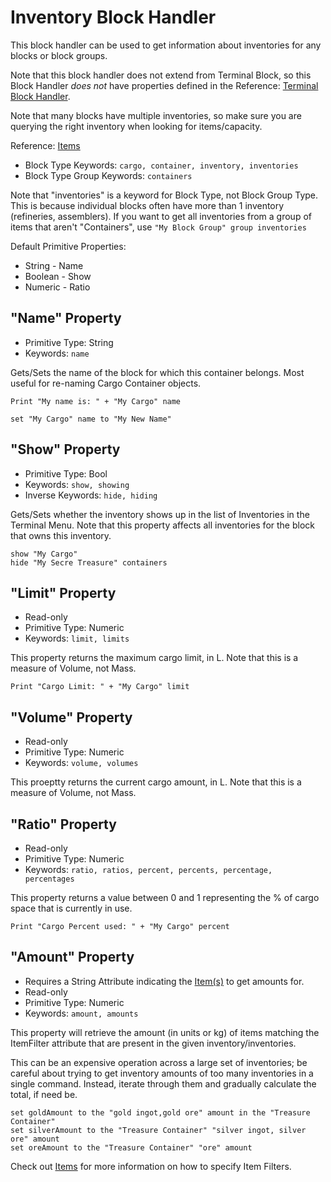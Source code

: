 ﻿# Inventory Block Handler
This block handler can be used to get information about inventories for any blocks or block groups.

Note that this block handler does not extend from Terminal Block, so this Block Handler *does not* have properties defined in the Reference: [Terminal Block Handler](https://spaceengineers.merlinofmines.com/EasyCommands/blockHandlers/terminal "Terminal Block Handler").

Note that many blocks have multiple inventories, so make sure you are querying the right inventory when looking for items/capacity.

Reference: [Items](https://spaceengineers.merlinofmines.com/EasyCommands/blockHandlers/items "Items and Blueprints")

* Block Type Keywords: ```cargo, container, inventory, inventories```
* Block Type Group Keywords: ```containers```

Note that "inventories" is a keyword for Block Type, not Block Group Type.  This is because individual blocks often have more than 1 inventory (refineries, assemblers).  If you want to get all inventories from a group of items that aren't "Containers", use ```"My Block Group" group inventories```

Default Primitive Properties:
* String - Name
* Boolean - Show
* Numeric - Ratio

## "Name" Property
* Primitive Type: String
* Keywords: ```name```

Gets/Sets the name of the block for which this container belongs.  Most useful for re-naming Cargo Container objects.

```
Print "My name is: " + "My Cargo" name

set "My Cargo" name to "My New Name"
```

## "Show" Property
* Primitive Type: Bool
* Keywords: ```show, showing```
* Inverse Keywords: ```hide, hiding```

Gets/Sets whether the inventory shows up in the list of Inventories in the Terminal Menu.  Note that this property affects all inventories for the block that owns this inventory.

```
show "My Cargo"
hide "My Secre Treasure" containers
```

## "Limit" Property
* Read-only
* Primitive Type: Numeric
* Keywords: ```limit, limits```

This property returns the maximum cargo limit, in L. Note that this is a measure of Volume, not Mass.

```
Print "Cargo Limit: " + "My Cargo" limit
```

## "Volume" Property
* Read-only
* Primitive Type: Numeric
* Keywords: ```volume, volumes```

This proeptty returns the current cargo amount, in L.  Note that this is a measure of Volume, not Mass.

## "Ratio" Property
* Read-only
* Primitive Type: Numeric
* Keywords: ```ratio, ratios, percent, percents, percentage, percentages```

This property returns a value between 0 and 1 representing the % of cargo space that is currently in use.

```
Print "Cargo Percent used: " + "My Cargo" percent
```

## "Amount" Property
* Requires a String Attribute indicating the [Item(s)](https://spaceengineers.merlinofmines.com/EasyCommands/items "Items & Blueprints") to get amounts for.
* Read-only
* Primitive Type: Numeric
* Keywords: ```amount, amounts```

This property will retrieve the amount (in units or kg) of items matching the ItemFilter attribute that are present in the given inventory/inventories.

This can be an expensive operation across a large set of inventories; be careful about trying to get inventory amounts of too many inventories in a single command.  Instead, iterate through them and gradually calculate the total, if need be.

```
set goldAmount to the "gold ingot,gold ore" amount in the "Treasure Container"
set silverAmount to the "Treasure Container" "silver ingot, silver ore" amount
set oreAmount to the "Treasure Container" "ore" amount
```

Check out [Items](https://spaceengineers.merlinofmines.com/EasyCommands/items "Items & Blueprints") for more information on how to specify Item Filters.